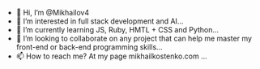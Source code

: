 - 👋 Hi, I’m @Mikhailov4
- 👀 I’m interested in full stack development and AI...
- 🌱 I’m currently learning JS, Ruby, HMTL + CSS and Python...
- 💞️ I’m looking to collaborate on any project that can help me master my front-end or back-end programming skills...
- 📫 How to reach me? At my page mikhailkostenko.com ...

<!---
Mikhailov4/Mikhailov4 is a ✨ special ✨ repository because its `README.md` (this file) appears on your GitHub profile.
You can click the Preview link to take a look at your changes.
--->
